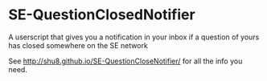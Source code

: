 # SE-QuestionClosedNotifier
A userscript that gives you a notification in your inbox if a question of yours has closed somewhere on the SE network

See http://shu8.github.io/SE-QuestionCloseNotifier/ for all the info you need.
